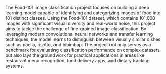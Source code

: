 The Food-101 image classification project focuses on building a deep learning model capable of identifying and categorizing images of food into 101 distinct classes. 
Using the Food-101 dataset, which contains 101,000 images with significant visual diversity and real-world noise, this project aims to tackle the challenge of fine-grained image classification. 
By leveraging modern convolutional neural networks and transfer learning techniques, the model learns to distinguish between visually similar dishes such as paella, risotto, and bibimbap.
The project not only serves as a benchmark for evaluating classification performance on complex datasets but also lays the groundwork for practical applications in areas like restaurant menu recognition,
food delivery apps, and dietary tracking systems.
